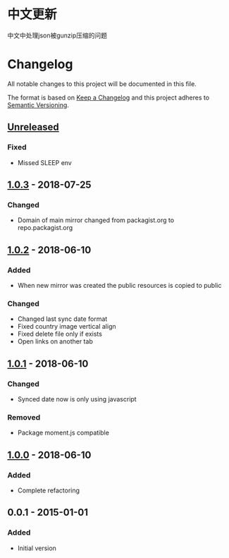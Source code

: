 # 中文更新
中文中处理json被gunzip压缩的问题

# Changelog
All notable changes to this project will be documented in this file.

The format is based on [Keep a Changelog](http://keepachangelog.com/en/1.0.0/)
and this project adheres to [Semantic Versioning](http://semver.org/spec/v2.0.0.html).

## [Unreleased]
### Fixed
- Missed SLEEP env

## [1.0.3] - 2018-07-25
### Changed
- Domain of main mirror changed from packagist.org to repo.packagist.org

## [1.0.2] - 2018-06-10
### Added
- When new mirror was created the public resources is copied to public

### Changed
- Changed last sync date format
- Fixed country image vertical align
- Fixed delete file only if exists
- Open links on another tab

## [1.0.1] - 2018-06-10
### Changed
- Synced date now is only using javascript

### Removed
- Package moment.js compatible

## [1.0.0] - 2018-06-10
### Added
- Complete refactoring

## 0.0.1 - 2015-01-01
### Added
- Initial version

[Unreleased]: https://github.com/Webysther/packagist-mirror/compare/1.0.3...HEAD
[1.0.3]:  https://github.com/Webysther/packagist-mirror/compare/1.0.2...1.0.3
[1.0.2]:  https://github.com/Webysther/packagist-mirror/compare/1.0.1...1.0.2
[1.0.1]:  https://github.com/Webysther/packagist-mirror/compare/1.0.0...1.0.1
[1.0.0]:  https://github.com/Webysther/packagist-mirror/compare/0.0.1...1.0.0
